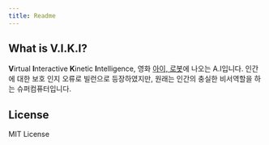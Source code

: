 ```yaml
---
title: Readme
---
```

## What is V.I.K.I?
**V**irtual **I**nteractive **K**inetic **I**ntelligence, 영화 [아이, 로봇](https://www.imdb.com/title/tt0343818/)에 나오는 A.I입니다. 인간에 대한 보호 인지 오류로 빌런으로 등장하였지만, 원래는 인간의 충실한 비서역할을 하는 슈퍼컴퓨터입니다.

## License
MIT License

